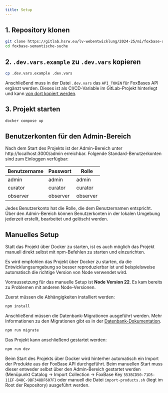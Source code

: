 ```yaml
---
title: Setup
---
```


## 1. Repository klonen

```sh
git clone https://gitlab.hsrw.eu/lv-webentwicklung/2024-25/mi/foxbase-semantische-suche.git
cd foxbase-semantische-suche
```

## 2. `.dev.vars.example` zu `.dev.vars` kopieren

```sh
cp .dev.vars.example .dev.vars
```

Anschließend muss in der Datei `.dev.vars` das `API_TOKEN` für FoxBases API
ergänzt werden. Dieses ist als CI/CD-Variable im GitLab-Projekt hinterlegt und
kann
[von dort kopiert werden](https://gitlab.hsrw.eu/lv-webentwicklung/2024-25/mi/foxbase-semantische-suche/-/settings/ci_cd#js-cicd-variables-settings).

## 3. Projekt starten

```sh
docker compose up
```

## Benutzerkonten für den Admin-Bereich

Nach dem Start des Projekts ist der Admin-Bereich unter
http://localhost:3000/admin erreichbar. Folgende Standard-Benutzerkonten sind
zum Einloggen verfügbar:

| Benutzername | Passwort | Rolle    |
| ------------ | -------- | -------- |
| admin        | admin    | admin    |
| curator      | curator  | curator  |
| observer     | observer | observer |

Jedes Benutzerkonto hat die Rolle, die dem Benutzernamen entspricht. Über den
Admin-Bereich können Benutzerkonten in der lokalen Umgebung jederzeit erstellt,
bearbeitet und gelöscht werden.

## Manuelles Setup

Statt das Projekt über Docker zu starten, ist es auch möglich das Projekt
manuell direkt selbst mit npm-Befehlen zu starten und einzurichten.

Es wird empfohlen das Projekt über Docker zu starten, da die
Entwicklungsumgebung so besser reproduzierbar ist und beispielsweise automatisch
die richtige Version von Node verwendet wird.

Vorraussetzung für das manuelle Setup ist **Node Version 22**. Es kam bereits zu
Problemen mit anderen Node-Versionen.

Zuerst müssen die Abhängigkeiten installiert werden:

```sh
npm install
```

Anschließend müssen die Datenbank-Migrationen ausgeführt werden. Mehr
Informationen zu den Migrationen gibt es in der
[Datenbank-Dokumentation](./Back-End/Datenbank).

```sh
npm run migrate
```

Das Projekt kann anschließend gestartet werden:

```sh
npm run dev
```

Beim Start des Projekts über Docker wird hinterher automatisch ein Import der
Produkte aus der FoxBase API durchgeführt. Beim manuellen Start muss dieser
entweder selbst über den Admin-Bereich gestartet werden (Menüpunkt Catalog ->
Import Collection -> FoxBase Key `553BCD50-71D5-11EF-B48C-9BF348DF607F`) oder
manuell die Datei `import-products.sh` (liegt im Root der Repository) ausgeführt
werden.
